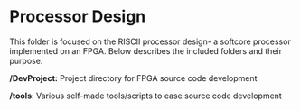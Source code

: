 # Processor Design
This folder is focused on the RISCII processor design- a softcore processor implemented on an FPGA. Below describes the included folders and their purpose.

__/DevProject:__ Project directory for FPGA source code development

__/tools__: Various self-made tools/scripts to ease source code development